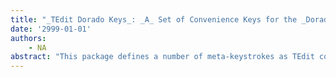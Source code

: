 ```yaml
---
title: "_TEdit Dorado Keys_: _A_ Set of Convenience Keys for the _Dorado_ and _TEdit_"
date: '2999-01-01'
authors: 
    - NA
abstract: "This package defines a number of meta-keystrokes as TEdit commands, providing much of the functionality of the 1186’s expanded keyboard."
---
```


